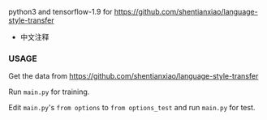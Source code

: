 python3 and tensorflow-1.9 for https://github.com/shentianxiao/language-style-transfer

+ 中文注释

### USAGE 

Get the data from https://github.com/shentianxiao/language-style-transfer

Run `main.py` for training.

Edit `main.py`'s `from options` to `from options_test` and run `main.py` for test.
